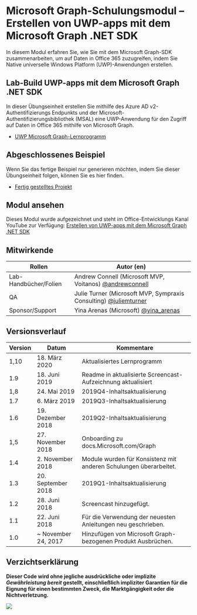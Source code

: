 # <a name="microsoft-graph-training-module---build-uwp-apps-with-the-microsoft-graph-net-sdk"></a>Microsoft Graph-Schulungsmodul – Erstellen von UWP-apps mit dem Microsoft Graph .NET SDK

In diesem Modul erfahren Sie, wie Sie mit dem Microsoft Graph-SDK zusammenarbeiten, um auf Daten in Office 365 zuzugreifen, indem Sie Native universelle Windows Platform (UWP)-Anwendungen erstellen.

## <a name="lab---build-uwp-apps-with-the-microsoft-graph-net-sdk"></a>Lab-Build UWP-apps mit dem Microsoft Graph .NET SDK

In dieser Übungseinheit erstellen Sie mithilfe des Azure AD v2-Authentifizierungs Endpunkts und der Microsoft-Authentifizierungsbibliothek (MSAL) eine UWP-Anwendung für den Zugriff auf Daten in Office 365 mithilfe von Microsoft Graph.

- [UWP Microsoft Graph-Lernprogramm](https://docs.microsoft.com/graph/tutorials/uwp)

## <a name="completed-sample"></a>Abgeschlossenes Beispiel

Wenn Sie das fertige Beispiel nur generieren möchten, indem Sie dieser Übungseinheit folgen, können Sie es hier finden.

- [Fertig gestelltes Projekt](demo)

## <a name="watch-the-module"></a>Modul ansehen

Dieses Modul wurde aufgezeichnet und steht im Office-Entwicklungs Kanal YouTube zur Verfügung: [Erstellen von UWP-apps mit dem Microsoft Graph .NET SDK](https://youtu.be/oBYCBxkWMRA)

## <a name="contributors"></a>Mitwirkende

|        Rollen         |                                           Autor (en)                                           |
| -------------------- | --------------------------------------------------------------------------------------------- |
| Lab-Handbücher/Folien | Andrew Connell (Microsoft MVP, Voitanos) [@andrewconnell](//github.com/andrewconnell)         |
| QA                   | Julie Turner (Microsoft MVP, Sympraxis Consulting) [@juliemturner](//github.com/juliemturner) |
| Sponsor/Support    | Yina Arenas (Microsoft) [@yina_arenas](//github.com//github.com/yina_arenas)                  |

## <a name="version-history"></a>Versionsverlauf

| Version |        Datum        |                       Kommentare                       |
| ------- | ------------------ | ---------------------------------------------------- |
| 1,10    | 18. März 2020     | Aktualisiertes Lernprogramm                                   |
| 1.9     | 18. Juni 2019      | Readme in aktualisierte Screencast-Aufzeichnung aktualisiert     |
| 1,8     | 24. Mai 2019       | 2019Q4-Inhaltsaktualisierung                               |
| 1.7     | 6. März 2019      | 2019Q3-Inhaltsaktualisierung                               |
| 1.6     | 19. Dezember 2018  | 2019Q2-Inhaltsaktualisierung                               |
| 1,5     | 27. November 2018  | Onboarding zu docs.Microsoft.com/Graph                |
| 1.4     | 2. November 2018   | Module wurden für Konsistenz mit anderen Schulungen überarbeitet. |
| 1.3     | 20. September 2018 | 2019Q1-Inhaltsaktualisierung                               |
| 1.2     | 28. Juni 2018      | Screencast hinzugefügt.                                    |
| 1.1     | 22. Juni 2018      | Für die Verwendung der neuesten Anleitungen neu geschrieben.                    |
| 1.0     | ~ November 24, 2017 | Hinzufügen von Microsoft Graph-bezogenen Produkt Ausbrüchen.       |

## <a name="disclaimer"></a>Verzichtserklärung

**Dieser Code wird ohne jegliche ausdrückliche oder implizite _Gewährleistung bereit_ gestellt, einschließlich impliziter Garantien für die Eignung für einen bestimmten Zweck, die Marktgängigkeit oder die Nichtverletzung.**

<!-- markdownlint-disable MD033 -->
<img src="https://telemetry.sharepointpnp.com/msgraph-training-uwp" />
